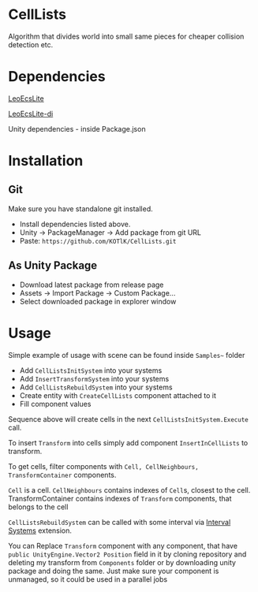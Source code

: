 # CellLists
Algorithm that divides world into small same pieces for cheaper collision detection etc.

# Dependencies
[LeoEcsLite](https://github.com/Leopotam/ecslite)

[LeoEcsLite-di](https://github.com/Leopotam/ecslite-di)

Unity dependencies - inside Package.json
# Installation
## Git

Make sure you have standalone git installed.

- Install dependencies listed above.
- Unity -> PackageManager -> Add package from git URL
- Paste: ``` https://github.com/KOTlK/CellLists.git ```

## As Unity Package

- Download latest package from release page
- Assets -> Import Package -> Custom Package...
- Select downloaded package in explorer window


# Usage

Simple example of usage with scene can be found inside `Samples~` folder

- Add `CellListsInitSystem` into your systems
- Add `InsertTransformSystem` into your systems
- Add `CellListsRebuildSystem` into your systems
- Create entity with `CreateCellLists` component attached to it
- Fill component values
  
Sequence above will create cells in the next `CellListsInitSystem.Execute` call.

To insert `Transform` into cells simply add component `InsertInCellLists` to transform.

To get cells, filter components with `Cell, CellNeighbours, TransformContainer` components.

`Cell` is a cell. `CellNeighbours` contains indexes of `Cell`s, closest to the cell. TransformContainer contains indexes of `Transform` components, that belongs to the cell

`CellListsRebuildSystem` can be called with some interval via [Interval Systems](https://github.com/nenuacho/ecslite-interval-systems) extension.

You can Replace `Transform` component with any component, that have `public UnityEngine.Vector2 Position` field in it by cloning repository and deleting my transform from `Components` folder or by downloading unity package and doing the same. Just make sure your component is unmanaged, so it could be used in a parallel jobs